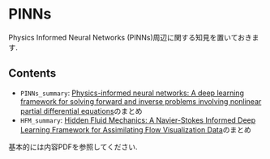 # PINNs
Physics Informed Neural Networks (PINNs)周辺に関する知見を置いておきます. 

## Contents
- `PINNs_summary`: [Physics-informed neural networks: A deep learning framework for solving forward and inverse problems involving nonlinear partial differential equations](https://www.sciencedirect.com/science/article/pii/S0021999118307125)のまとめ
- `HFM_summary`: [Hidden Fluid Mechanics: A Navier-Stokes Informed Deep Learning Framework for Assimilating Flow Visualization Data](https://arxiv.org/abs/1808.04327)のまとめ

基本的には内容PDFを参照してください. 
